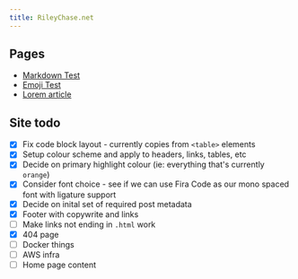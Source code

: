 ```yaml
---
title: RileyChase.net
---
```


## Pages

* [Markdown Test](/markdown_test.html)
* [Emoji Test](/emoji_test.html)
* [Lorem article](/lorem_article.html)

## Site todo

- [x] Fix code block layout - currently copies from `<table>` elements
- [x] Setup colour scheme and apply to headers, links, tables, etc
- [x] Decide on primary highlight colour (ie: everything that's currently `orange`)
- [x] Consider font choice - see if we can use Fira Code as our mono spaced font with ligature support
- [x] Decide on inital set of required post metadata
- [x] Footer with copywrite and links
- [ ] Make links not ending in `.html` work
- [x] 404 page
- [ ] Docker things
- [ ] AWS infra
- [ ] Home page content
